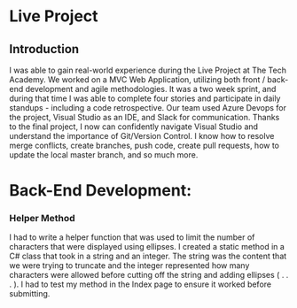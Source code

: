 # Live Project
## Introduction
I was able to gain real-world experience during the Live Project at The Tech Academy. We worked on a MVC Web Application, utilizing both front / back-end development and agile methodologies. It was a two week sprint, and during that time I was able to complete four stories and participate in daily standups - including a code retrospective. Our team used Azure Devops for the project, Visual Studio as an IDE, and Slack for communication. Thanks to the final project, I now can confidently navigate Visual Studio and understand the importance of Git/Version Control. I know how to resolve merge conflicts, create branches, push code, create pull requests, how to update the local master branch, and so much more.
# Back-End Development:
### Helper Method
I had to write a helper function that was used to limit the number of characters that were displayed using ellipses. I created a static method in a C# class that took in a string and an integer. The string was the content that we were trying to truncate and the integer represented how many characters were allowed before cutting off the string and adding ellipses ( . . . ). I had to test my method in the Index page to ensure it worked before submitting. 

